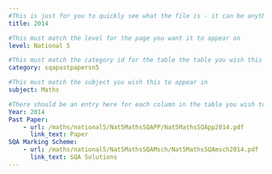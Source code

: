 ```yaml
---
#This is just for you to quickly see what the file is - it can be anything you want
title: 2014

#This must match the level for the page you want it to appear on
level: National 5

#This must match the category id for the table the table you wish this to appear in
category: sqapastpapersn5

#This must match the subject you wish this to appear in
subject: Maths

#There should be an entry here for each column in the table you wish to populate:
Year: 2014
Past Paper:
    - url: /maths/national5/Nat5MathsSQAPP/Nat5MathsSQApp2014.pdf
      link_text: Paper
SQA Marking Scheme:
    - url: /maths/national5/Nat5MathsSQAMsch/Nat5MathsSQAmsch2014.pdf
      link_text: SQA Solutions
---
```


